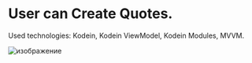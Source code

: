 # User can Create Quotes.

Used technologies: Kodein, Kodein ViewModel, Kodein Modules, MVVM.


![изображение](https://github.com/VasylDvorak/NotepadQuotes/assets/106032465/e6263f1a-fd71-4dde-9428-7a02c16a850d)

